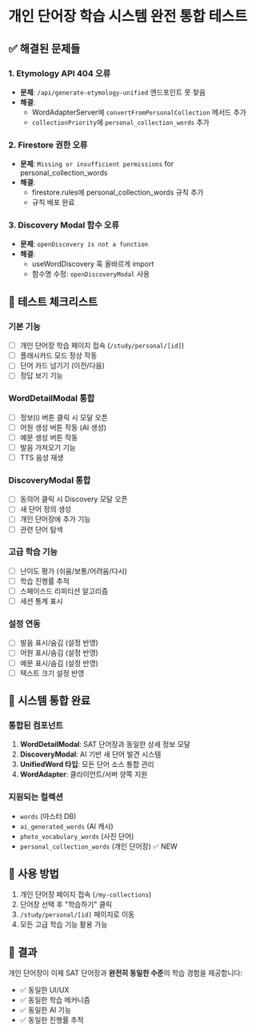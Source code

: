 # 개인 단어장 학습 시스템 완전 통합 테스트

## ✅ 해결된 문제들

### 1. Etymology API 404 오류
- **문제**: `/api/generate-etymology-unified` 엔드포인트 못 찾음
- **해결**: 
  - WordAdapterServer에 `convertFromPersonalCollection` 메서드 추가
  - `collectionPriority`에 `personal_collection_words` 추가

### 2. Firestore 권한 오류
- **문제**: `Missing or insufficient permissions` for personal_collection_words
- **해결**:
  - firestore.rules에 personal_collection_words 규칙 추가
  - 규칙 배포 완료

### 3. Discovery Modal 함수 오류
- **문제**: `openDiscovery is not a function`
- **해결**:
  - useWordDiscovery 훅 올바르게 import
  - 함수명 수정: `openDiscoveryModal` 사용

## 🎯 테스트 체크리스트

### 기본 기능
- [ ] 개인 단어장 학습 페이지 접속 (`/study/personal/[id]`)
- [ ] 플래시카드 모드 정상 작동
- [ ] 단어 카드 넘기기 (이전/다음)
- [ ] 정답 보기 기능

### WordDetailModal 통합
- [ ] 정보(i) 버튼 클릭 시 모달 오픈
- [ ] 어원 생성 버튼 작동 (AI 생성)
- [ ] 예문 생성 버튼 작동
- [ ] 발음 가져오기 기능
- [ ] TTS 음성 재생

### DiscoveryModal 통합
- [ ] 동의어 클릭 시 Discovery 모달 오픈
- [ ] 새 단어 정의 생성
- [ ] 개인 단어장에 추가 기능
- [ ] 관련 단어 탐색

### 고급 학습 기능
- [ ] 난이도 평가 (쉬움/보통/어려움/다시)
- [ ] 학습 진행률 추적
- [ ] 스페이스드 리피티션 알고리즘
- [ ] 세션 통계 표시

### 설정 연동
- [ ] 발음 표시/숨김 (설정 반영)
- [ ] 어원 표시/숨김 (설정 반영)
- [ ] 예문 표시/숨김 (설정 반영)
- [ ] 텍스트 크기 설정 반영

## 🚀 시스템 통합 완료

### 통합된 컴포넌트
1. **WordDetailModal**: SAT 단어장과 동일한 상세 정보 모달
2. **DiscoveryModal**: AI 기반 새 단어 발견 시스템
3. **UnifiedWord 타입**: 모든 단어 소스 통합 관리
4. **WordAdapter**: 클라이언트/서버 양쪽 지원

### 지원되는 컬렉션
- `words` (마스터 DB)
- `ai_generated_words` (AI 캐시)
- `photo_vocabulary_words` (사진 단어)
- `personal_collection_words` (개인 단어장) ✅ NEW

## 📝 사용 방법

1. 개인 단어장 페이지 접속 (`/my-collections`)
2. 단어장 선택 후 "학습하기" 클릭
3. `/study/personal/[id]` 페이지로 이동
4. 모든 고급 학습 기능 활용 가능

## 🎉 결과

개인 단어장이 이제 SAT 단어장과 **완전히 동일한 수준**의 학습 경험을 제공합니다:
- ✅ 동일한 UI/UX
- ✅ 동일한 학습 메커니즘
- ✅ 동일한 AI 기능
- ✅ 동일한 진행률 추적